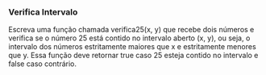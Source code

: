 ### Verifica Intervalo ###

Escreva uma função chamada verifica25(x, y) que recebe dois números e verifica se o número 25 está contido no intervalo aberto (x, y), ou seja, o intervalo dos números estritamente maiores que x e estritamente menores que y. Essa função deve retornar true caso 25 esteja contido no intervalo e false caso contrário.